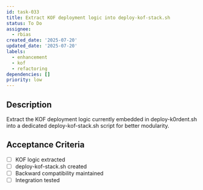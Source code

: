 ```yaml
---
id: task-033
title: Extract KOF deployment logic into deploy-kof-stack.sh
status: To Do
assignee:
  - rbias
created_date: '2025-07-20'
updated_date: '2025-07-20'
labels:
  - enhancement
  - kof
  - refactoring
dependencies: []
priority: low
---
```


## Description

Extract the KOF deployment logic currently embedded in deploy-k0rdent.sh into a dedicated deploy-kof-stack.sh script for better modularity.

## Acceptance Criteria

- [ ] KOF logic extracted
- [ ] deploy-kof-stack.sh created
- [ ] Backward compatibility maintained
- [ ] Integration tested
